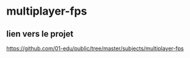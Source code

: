 # multiplayer-fps

## lien vers le projet
https://github.com/01-edu/public/tree/master/subjects/multiplayer-fps

